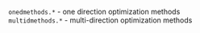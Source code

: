 `onedmethods.*` - one direction optimization methods  
`multidmethods.*` - multi-direction optimization methods  
